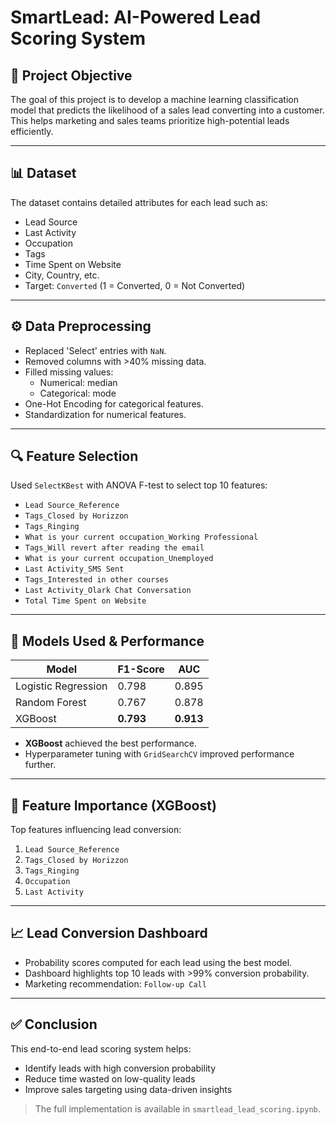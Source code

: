 # SmartLead: AI-Powered Lead Scoring System

## 🧠 Project Objective
The goal of this project is to develop a machine learning classification model that predicts the likelihood of a sales lead converting into a customer. This helps marketing and sales teams prioritize high-potential leads efficiently.

---

## 📊 Dataset
The dataset contains detailed attributes for each lead such as:

- Lead Source
- Last Activity
- Occupation
- Tags
- Time Spent on Website
- City, Country, etc.
- Target: `Converted` (1 = Converted, 0 = Not Converted)

---

## ⚙️ Data Preprocessing

- Replaced 'Select' entries with `NaN`.
- Removed columns with >40% missing data.
- Filled missing values:
  - Numerical: median
  - Categorical: mode
- One-Hot Encoding for categorical features.
- Standardization for numerical features.

---

## 🔍 Feature Selection

Used `SelectKBest` with ANOVA F-test to select top 10 features:
- `Lead Source_Reference`
- `Tags_Closed by Horizzon`
- `Tags_Ringing`
- `What is your current occupation_Working Professional`
- `Tags_Will revert after reading the email`
- `What is your current occupation_Unemployed`
- `Last Activity_SMS Sent`
- `Tags_Interested in other courses`
- `Last Activity_Olark Chat Conversation`
- `Total Time Spent on Website`

---

## 🤖 Models Used & Performance

| Model                | F1-Score | AUC    |
|---------------------|----------|--------|
| Logistic Regression | 0.798    | 0.895  |
| Random Forest       | 0.767    | 0.878  |
| XGBoost             | **0.793**| **0.913** |

- **XGBoost** achieved the best performance.
- Hyperparameter tuning with `GridSearchCV` improved performance further.

---

## 🔬 Feature Importance (XGBoost)

Top features influencing lead conversion:
1. `Lead Source_Reference`
2. `Tags_Closed by Horizzon`
3. `Tags_Ringing`
4. `Occupation`
5. `Last Activity`

---

## 📈 Lead Conversion Dashboard

- Probability scores computed for each lead using the best model.
- Dashboard highlights top 10 leads with >99% conversion probability.
- Marketing recommendation: `Follow-up Call`

---

## ✅ Conclusion

This end-to-end lead scoring system helps:
- Identify leads with high conversion probability
- Reduce time wasted on low-quality leads
- Improve sales targeting using data-driven insights

> The full implementation is available in `smartlead_lead_scoring.ipynb`.
